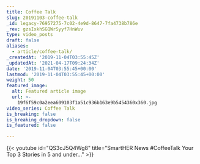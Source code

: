 ```yaml
---
title: Coffee Talk
slug: 20191103-coffee-talk
_id: legacy-76957275-7c02-4e9d-8647-7fa4738b786e
_rev: gzsIxkhSGQWrSyyf7HnWuv
type: video_posts
draft: false
aliases:
  - article/coffee-talk/
_createdAt: '2019-11-04T03:55:45Z'
_updatedAt: '2021-04-17T09:24:34Z'
date: '2019-11-04T03:55:45+00:00'
lastmod: '2019-11-04T03:55:45+00:00'
weight: 50
featured_image:
  alt: Featured article image
  url: >-
    19f6f59c0a2eea609103f1a51c936b163e9b5454360x360.jpg
video_series: Coffee Talk
is_breaking: false
is_breaking_dropdown: false
is_featured: false

---
```

{{< youtube id="QS3cJ5Q4Wg8" title="SmartHER News #CoffeeTalk Your Top 3 Stories in 5 and under..." >}}